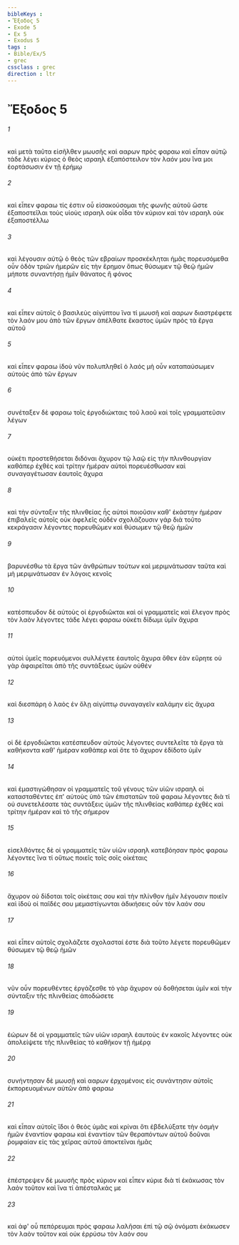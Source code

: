 ```yaml
---
bibleKeys : 
- Ἔξοδος 5
- Exode 5
- Ex 5
- Exodus 5
tags : 
- Bible/Ex/5
- grec
cssclass : grec
direction : ltr
---
```


# Ἔξοδος 5

###### 1
καὶ μετὰ ταῦτα εἰσῆλθεν μωυσῆς καὶ ααρων πρὸς φαραω καὶ εἶπαν αὐτῷ τάδε λέγει κύριος ὁ θεὸς ισραηλ ἐξαπόστειλον τὸν λαόν μου ἵνα μοι ἑορτάσωσιν ἐν τῇ ἐρήμῳ
###### 2
καὶ εἶπεν φαραω τίς ἐστιν οὗ εἰσακούσομαι τῆς φωνῆς αὐτοῦ ὥστε ἐξαποστεῖλαι τοὺς υἱοὺς ισραηλ οὐκ οἶδα τὸν κύριον καὶ τὸν ισραηλ οὐκ ἐξαποστέλλω
###### 3
καὶ λέγουσιν αὐτῷ ὁ θεὸς τῶν εβραίων προσκέκληται ἡμᾶς πορευσόμεθα οὖν ὁδὸν τριῶν ἡμερῶν εἰς τὴν ἔρημον ὅπως θύσωμεν τῷ θεῷ ἡμῶν μήποτε συναντήσῃ ἡμῖν θάνατος ἢ φόνος
###### 4
καὶ εἶπεν αὐτοῖς ὁ βασιλεὺς αἰγύπτου ἵνα τί μωυσῆ καὶ ααρων διαστρέφετε τὸν λαόν μου ἀπὸ τῶν ἔργων ἀπέλθατε ἕκαστος ὑμῶν πρὸς τὰ ἔργα αὐτοῦ
###### 5
καὶ εἶπεν φαραω ἰδοὺ νῦν πολυπληθεῖ ὁ λαός μὴ οὖν καταπαύσωμεν αὐτοὺς ἀπὸ τῶν ἔργων
###### 6
συνέταξεν δὲ φαραω τοῖς ἐργοδιώκταις τοῦ λαοῦ καὶ τοῖς γραμματεῦσιν λέγων
###### 7
οὐκέτι προστεθήσεται διδόναι ἄχυρον τῷ λαῷ εἰς τὴν πλινθουργίαν καθάπερ ἐχθὲς καὶ τρίτην ἡμέραν αὐτοὶ πορευέσθωσαν καὶ συναγαγέτωσαν ἑαυτοῖς ἄχυρα
###### 8
καὶ τὴν σύνταξιν τῆς πλινθείας ἧς αὐτοὶ ποιοῦσιν καθ' ἑκάστην ἡμέραν ἐπιβαλεῖς αὐτοῖς οὐκ ἀφελεῖς οὐδέν σχολάζουσιν γάρ διὰ τοῦτο κεκράγασιν λέγοντες πορευθῶμεν καὶ θύσωμεν τῷ θεῷ ἡμῶν
###### 9
βαρυνέσθω τὰ ἔργα τῶν ἀνθρώπων τούτων καὶ μεριμνάτωσαν ταῦτα καὶ μὴ μεριμνάτωσαν ἐν λόγοις κενοῖς
###### 10
κατέσπευδον δὲ αὐτοὺς οἱ ἐργοδιῶκται καὶ οἱ γραμματεῖς καὶ ἔλεγον πρὸς τὸν λαὸν λέγοντες τάδε λέγει φαραω οὐκέτι δίδωμι ὑμῖν ἄχυρα
###### 11
αὐτοὶ ὑμεῖς πορευόμενοι συλλέγετε ἑαυτοῖς ἄχυρα ὅθεν ἐὰν εὕρητε οὐ γὰρ ἀφαιρεῖται ἀπὸ τῆς συντάξεως ὑμῶν οὐθέν
###### 12
καὶ διεσπάρη ὁ λαὸς ἐν ὅλῃ αἰγύπτῳ συναγαγεῖν καλάμην εἰς ἄχυρα
###### 13
οἱ δὲ ἐργοδιῶκται κατέσπευδον αὐτοὺς λέγοντες συντελεῖτε τὰ ἔργα τὰ καθήκοντα καθ' ἡμέραν καθάπερ καὶ ὅτε τὸ ἄχυρον ἐδίδοτο ὑμῖν
###### 14
καὶ ἐμαστιγώθησαν οἱ γραμματεῖς τοῦ γένους τῶν υἱῶν ισραηλ οἱ κατασταθέντες ἐπ' αὐτοὺς ὑπὸ τῶν ἐπιστατῶν τοῦ φαραω λέγοντες διὰ τί οὐ συνετελέσατε τὰς συντάξεις ὑμῶν τῆς πλινθείας καθάπερ ἐχθὲς καὶ τρίτην ἡμέραν καὶ τὸ τῆς σήμερον
###### 15
εἰσελθόντες δὲ οἱ γραμματεῖς τῶν υἱῶν ισραηλ κατεβόησαν πρὸς φαραω λέγοντες ἵνα τί οὕτως ποιεῖς τοῖς σοῖς οἰκέταις
###### 16
ἄχυρον οὐ δίδοται τοῖς οἰκέταις σου καὶ τὴν πλίνθον ἡμῖν λέγουσιν ποιεῖν καὶ ἰδοὺ οἱ παῖδές σου μεμαστίγωνται ἀδικήσεις οὖν τὸν λαόν σου
###### 17
καὶ εἶπεν αὐτοῖς σχολάζετε σχολασταί ἐστε διὰ τοῦτο λέγετε πορευθῶμεν θύσωμεν τῷ θεῷ ἡμῶν
###### 18
νῦν οὖν πορευθέντες ἐργάζεσθε τὸ γὰρ ἄχυρον οὐ δοθήσεται ὑμῖν καὶ τὴν σύνταξιν τῆς πλινθείας ἀποδώσετε
###### 19
ἑώρων δὲ οἱ γραμματεῖς τῶν υἱῶν ισραηλ ἑαυτοὺς ἐν κακοῖς λέγοντες οὐκ ἀπολείψετε τῆς πλινθείας τὸ καθῆκον τῇ ἡμέρᾳ
###### 20
συνήντησαν δὲ μωυσῇ καὶ ααρων ἐρχομένοις εἰς συνάντησιν αὐτοῖς ἐκπορευομένων αὐτῶν ἀπὸ φαραω
###### 21
καὶ εἶπαν αὐτοῖς ἴδοι ὁ θεὸς ὑμᾶς καὶ κρίναι ὅτι ἐβδελύξατε τὴν ὀσμὴν ἡμῶν ἐναντίον φαραω καὶ ἐναντίον τῶν θεραπόντων αὐτοῦ δοῦναι ῥομφαίαν εἰς τὰς χεῖρας αὐτοῦ ἀποκτεῖναι ἡμᾶς
###### 22
ἐπέστρεψεν δὲ μωυσῆς πρὸς κύριον καὶ εἶπεν κύριε διὰ τί ἐκάκωσας τὸν λαὸν τοῦτον καὶ ἵνα τί ἀπέσταλκάς με
###### 23
καὶ ἀφ' οὗ πεπόρευμαι πρὸς φαραω λαλῆσαι ἐπὶ τῷ σῷ ὀνόματι ἐκάκωσεν τὸν λαὸν τοῦτον καὶ οὐκ ἐρρύσω τὸν λαόν σου
